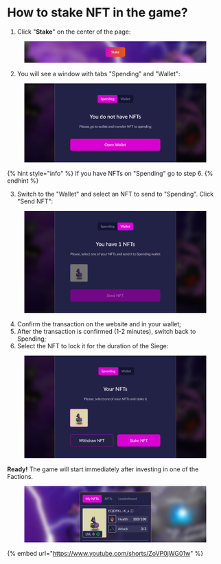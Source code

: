 # How to stake NFT in the game?

1. Click "**Stake**" on the center of the page:

<figure><img src="../.gitbook/assets/How to start playing 3.1 (2).png" alt=""><figcaption></figcaption></figure>

2. You will see a window with tabs "Spending" and "Wallet":

<figure><img src="../.gitbook/assets/How to start playing 4.1.png" alt=""><figcaption></figcaption></figure>

{% hint style="info" %}
&#x20;If you have NFTs on "Spending" go to step 6.
{% endhint %}

3. Switch to the "Wallet" and select an NFT to send to "Spending". Click "Send NFT":

<figure><img src="../.gitbook/assets/How to start playing 5.1.png" alt=""><figcaption></figcaption></figure>

4. Confirm the transaction on the website and in your wallet;
5. After the transaction is confirmed (1-2 minutes), switch back to Spending;
6. Select the NFT to lock it for the duration of the Siege:

<figure><img src="../.gitbook/assets/How to start playing 6.1.png" alt=""><figcaption></figcaption></figure>

**Ready!** The game will start immediately after investing in one of the Factions.

<figure><img src="../.gitbook/assets/How to start playing 7.1.png" alt=""><figcaption></figcaption></figure>



{% embed url="https://www.youtube.com/shorts/ZoVP0jWG01w" %}

